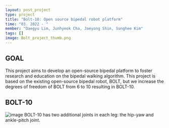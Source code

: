 ```yaml
---
layout: post_project
type: project
title: "Bolt-10: Open source bipedal robot platform"
time: "03. 2022 - "
member: "Daegyu Lim, Junhyeok Cha, Jaeyong Shin, Sunghee Kim"
tags: []
image: Bolt_project_thumb.png
---
```

## GOAL
This project aims to develop an open-source bipedal platform to foster research and education on the bipedal walking algorithm.
This project is based on the existing open-source bipedal robot, BOLT, but we increase the degrees of freedom of BOLT from 6 to 10 resulting in BOLT-10.

## BOLT-10
![image](https://github.com/DaegyuLim/daegyulim.github.io/assets/34697279/e128bf5e-34fb-4473-aa8a-ccca608ce28b)
BOLT-10 has two additional joints in each leg: the hip-yaw and ankle-pitch joint.




